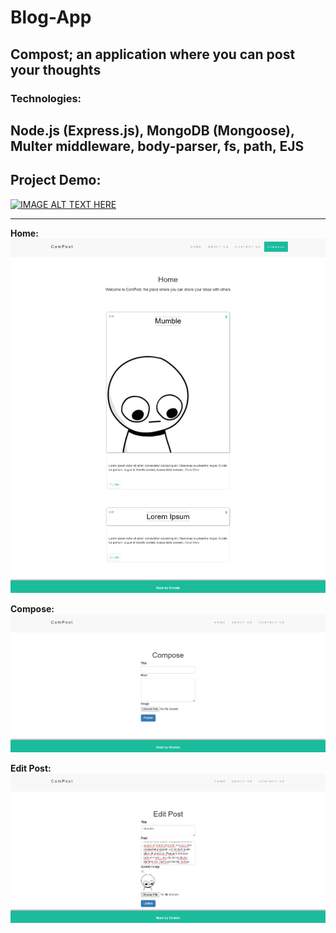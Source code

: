# Blog-App
## Compost; an application where you can post your thoughts

### Technologies:
**Node.js (Express.js), MongoDB (Mongoose), Multer middleware, body-parser, fs, path, EJS**
---

## Project Demo:
[![IMAGE ALT TEXT HERE](http://img.youtube.com/vi/nR1j4nOup58/0.jpg)](http://www.youtube.com/watch?v=nR1j4nOup58)

---
**Home:**
![Home Page](https://github.com/MostafaAlaa297/Blog-App/blob/main/Screenshots/homepage.png?raw=true)

**Compose:**
![Compose Page](https://github.com/MostafaAlaa297/Blog-App/blob/main/Screenshots/compose.png?raw=true)

**Edit Post:**
![Edit Post Page](https://github.com/MostafaAlaa297/Blog-App/blob/main/Screenshots/editpost.png?raw=true)
